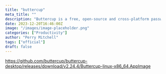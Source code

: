 ```yaml
---
title: "buttercup"
meta_title: ""
description: "Buttercup is a free, open-source and cross-platform password manager"
date: 2023-12-20T16:46:00Z
image: "/images/image-placeholder.png"
categories: ["Productivity"]
author: "Perry Mitchell"
tags: ["official"]
draft: false
---
```


https://github.com/buttercup/buttercup-desktop/releases/download/v2.24.4/Buttercup-linux-x86_64.AppImage
